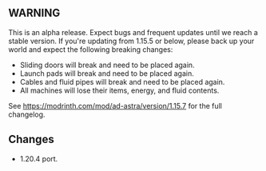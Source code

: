 ## WARNING

This is an alpha release. Expect bugs and frequent updates until we reach a stable version.
If you're updating from 1.15.5 or below, please back up your world and expect the following breaking changes:

- Sliding doors will break and need to be placed again.
- Launch pads will break and need to be placed again.
- Cables and fluid pipes will break and need to be placed again.
- All machines will lose their items, energy, and fluid contents.

See https://modrinth.com/mod/ad-astra/version/1.15.7 for the full changelog.

## Changes

- 1.20.4 port.